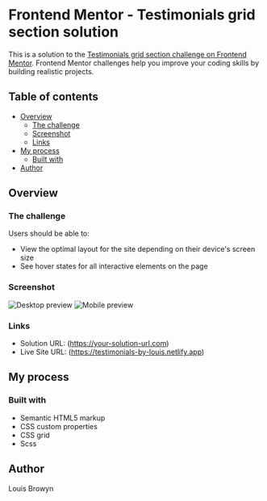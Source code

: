 # Frontend Mentor - Testimonials grid section solution

This is a solution to the [Testimonials grid section challenge on Frontend Mentor](https://www.frontendmentor.io/challenges/testimonials-grid-section-Nnw6J7Un7). Frontend Mentor challenges help you improve your coding skills by building realistic projects. 


## Table of contents

- [Overview](#overview)
  - [The challenge](#the-challenge)
  - [Screenshot](#screenshot)
  - [Links](#links)
- [My process](#my-process)
  - [Built with](#built-with)
- [Author](#author)


## Overview

### The challenge

Users should be able to:

- View the optimal layout for the site depending on their device's screen size
- See hover states for all interactive elements on the page

### Screenshot

![Desktop preview](./design/sunny-desktop.png)
![Mobile preview](./design/sunny-mobile.png)


### Links

- Solution URL: (https://your-solution-url.com)
- Live Site URL: (https://testimonials-by-louis.netlify.app)

## My process

### Built with

- Semantic HTML5 markup
- CSS custom properties
- CSS grid
- Scss

## Author

Louis Browyn

